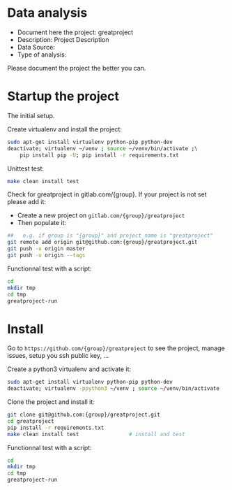 # Data analysis
- Document here the project: greatproject
- Description: Project Description
- Data Source:
- Type of analysis:

Please document the project the better you can.

# Startup the project

The initial setup.

Create virtualenv and install the project:
```bash
sudo apt-get install virtualenv python-pip python-dev
deactivate; virtualenv ~/venv ; source ~/venv/bin/activate ;\
    pip install pip -U; pip install -r requirements.txt
```

Unittest test:
```bash
make clean install test
```

Check for greatproject in gitlab.com/{group}.
If your project is not set please add it:

- Create a new project on `gitlab.com/{group}/greatproject`
- Then populate it:

```bash
##   e.g. if group is "{group}" and project_name is "greatproject"
git remote add origin git@github.com:{group}/greatproject.git
git push -u origin master
git push -u origin --tags
```

Functionnal test with a script:

```bash
cd
mkdir tmp
cd tmp
greatproject-run
```

# Install

Go to `https://github.com/{group}/greatproject` to see the project, manage issues,
setup you ssh public key, ...

Create a python3 virtualenv and activate it:

```bash
sudo apt-get install virtualenv python-pip python-dev
deactivate; virtualenv -ppython3 ~/venv ; source ~/venv/bin/activate
```

Clone the project and install it:

```bash
git clone git@github.com:{group}/greatproject.git
cd greatproject
pip install -r requirements.txt
make clean install test                # install and test
```
Functionnal test with a script:

```bash
cd
mkdir tmp
cd tmp
greatproject-run
```
